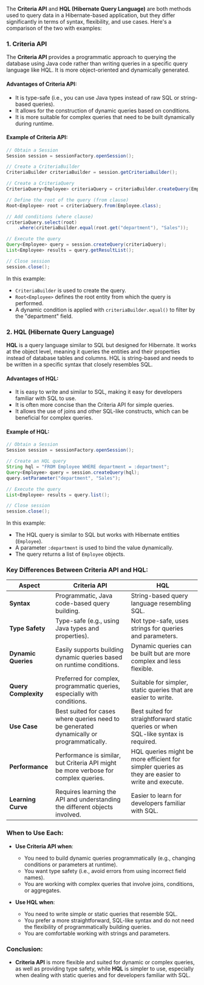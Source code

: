The **Criteria API** and **HQL (Hibernate Query Language)** are both methods used to query data in a Hibernate-based application, but they differ significantly in terms of syntax, flexibility, and use cases. Here's a comparison of the two with examples:

### **1. Criteria API**
The **Criteria API** provides a programmatic approach to querying the database using Java code rather than writing queries in a specific query language like HQL. It is more object-oriented and dynamically generated.

#### **Advantages of Criteria API**:
- It is type-safe (i.e., you can use Java types instead of raw SQL or string-based queries).
- It allows for the construction of dynamic queries based on conditions.
- It is more suitable for complex queries that need to be built dynamically during runtime.

#### **Example of Criteria API**:
```java
// Obtain a Session
Session session = sessionFactory.openSession();

// Create a CriteriaBuilder
CriteriaBuilder criteriaBuilder = session.getCriteriaBuilder();

// Create a CriteriaQuery
CriteriaQuery<Employee> criteriaQuery = criteriaBuilder.createQuery(Employee.class);

// Define the root of the query (from clause)
Root<Employee> root = criteriaQuery.from(Employee.class);

// Add conditions (where clause)
criteriaQuery.select(root)
    .where(criteriaBuilder.equal(root.get("department"), "Sales"));

// Execute the query
Query<Employee> query = session.createQuery(criteriaQuery);
List<Employee> results = query.getResultList();

// Close session
session.close();
```

In this example:
- `CriteriaBuilder` is used to create the query.
- `Root<Employee>` defines the root entity from which the query is performed.
- A dynamic condition is applied with `criteriaBuilder.equal()` to filter by the "department" field.

### **2. HQL (Hibernate Query Language)**
**HQL** is a query language similar to SQL but designed for Hibernate. It works at the object level, meaning it queries the entities and their properties instead of database tables and columns. HQL is string-based and needs to be written in a specific syntax that closely resembles SQL.

#### **Advantages of HQL**:
- It is easy to write and similar to SQL, making it easy for developers familiar with SQL to use.
- It is often more concise than the Criteria API for simple queries.
- It allows the use of joins and other SQL-like constructs, which can be beneficial for complex queries.

#### **Example of HQL**:
```java
// Obtain a Session
Session session = sessionFactory.openSession();

// Create an HQL query
String hql = "FROM Employee WHERE department = :department";
Query<Employee> query = session.createQuery(hql);
query.setParameter("department", "Sales");

// Execute the query
List<Employee> results = query.list();

// Close session
session.close();
```

In this example:
- The HQL query is similar to SQL but works with Hibernate entities (`Employee`).
- A parameter `:department` is used to bind the value dynamically.
- The query returns a list of `Employee` objects.

### **Key Differences Between Criteria API and HQL**:

| **Aspect**                  | **Criteria API**                                                   | **HQL**                                                           |
|-----------------------------|--------------------------------------------------------------------|-------------------------------------------------------------------|
| **Syntax**                  | Programmatic, Java code-based query building.                     | String-based query language resembling SQL.                       |
| **Type Safety**             | Type-safe (e.g., using Java types and properties).                 | Not type-safe, uses strings for queries and parameters.           |
| **Dynamic Queries**         | Easily supports building dynamic queries based on runtime conditions. | Dynamic queries can be built but are more complex and less flexible. |
| **Query Complexity**        | Preferred for complex, programmatic queries, especially with conditions. | Suitable for simpler, static queries that are easier to write.    |
| **Use Case**                | Best suited for cases where queries need to be generated dynamically or programmatically. | Best suited for straightforward static queries or when SQL-like syntax is required. |
| **Performance**             | Performance is similar, but Criteria API might be more verbose for complex queries. | HQL queries might be more efficient for simpler queries as they are easier to write and execute. |
| **Learning Curve**          | Requires learning the API and understanding the different objects involved. | Easier to learn for developers familiar with SQL.                 |

### **When to Use Each**:

- **Use Criteria API when**:
  - You need to build dynamic queries programmatically (e.g., changing conditions or parameters at runtime).
  - You want type safety (i.e., avoid errors from using incorrect field names).
  - You are working with complex queries that involve joins, conditions, or aggregates.
  
- **Use HQL when**:
  - You need to write simple or static queries that resemble SQL.
  - You prefer a more straightforward, SQL-like syntax and do not need the flexibility of programmatically building queries.
  - You are comfortable working with strings and parameters.

### **Conclusion**:
- **Criteria API** is more flexible and suited for dynamic or complex queries, as well as providing type safety, while **HQL** is simpler to use, especially when dealing with static queries and for developers familiar with SQL.
